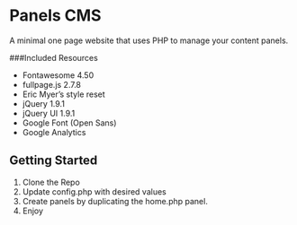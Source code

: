 # Panels CMS
A minimal one page website that uses PHP to manage your content panels. 

###Included Resources
- Fontawesome 4.50
- fullpage.js 2.7.8
- Eric Myer’s style reset
- jQuery 1.9.1
- jQuery UI 1.9.1
- Google Font (Open Sans)
- Google Analytics

## Getting Started
1. Clone the Repo
2. Update config.php with desired values
3. Create panels by duplicating the home.php panel.
4. Enjoy